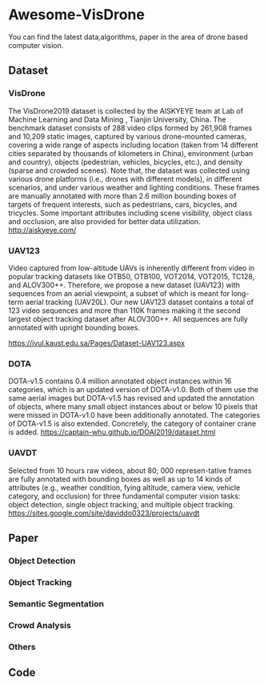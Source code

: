 # Awesome-VisDrone
You can find the latest data,algorithms, paper in the area of drone based computer vision. 

## Dataset

### VisDrone
The VisDrone2019 dataset is collected by the AISKYEYE team at Lab of Machine Learning and Data Mining , Tianjin University, China. The benchmark dataset consists of 288 video clips formed by 261,908 frames and 10,209 static images, captured by various drone-mounted cameras, covering a wide range of aspects including location (taken from 14 different cities separated by thousands of kilometers in China), environment (urban and country), objects (pedestrian, vehicles, bicycles, etc.), and density (sparse and crowded scenes). Note that, the dataset was collected using various drone platforms (i.e., drones with different models), in different scenarios, and under various weather and lighting conditions. These frames are manually annotated with more than 2.6 million bounding boxes of targets of frequent interests, such as pedestrians, cars, bicycles, and tricycles. Some important attributes including scene visibility, object class and occlusion, are also provided for better data utilization.
http://aiskyeye.com/

### UAV123
Video captured from low-altitude UAVs is inherently different from video in popular tracking datasets like OTB50, OTB100, VOT2014, VOT2015, TC128, and ALOV300++. Therefore, we propose a new dataset (UAV123) with sequences from an aerial viewpoint, a subset of which is meant for long-term aerial tracking (UAV20L). Our new UAV123 dataset contains a total of 123 video sequences and more than 110K frames making it the second largest object tracking dataset after ALOV300++. All sequences are fully annotated with upright bounding boxes. 

https://ivul.kaust.edu.sa/Pages/Dataset-UAV123.aspx

### DOTA
DOTA-v1.5 contains 0.4 million annotated object instances within 16 categories, which is an updated version of DOTA-v1.0. Both of them use the same aerial images but DOTA-v1.5 has revised and updated the annotation of objects, where many small object instances about or below 10 pixels that were missed in DOTA-v1.0 have been additionally annotated. The categories of DOTA-v1.5 is also extended. Concretely, the category of container crane is added.
https://captain-whu.github.io/DOAI2019/dataset.html


### UAVDT
Selected from 10 hours raw videos, about 80; 000 represen-tative frames are fully annotated with bounding boxes as well as up to 14 kinds of attributes (e.g., weather condition, fying altitude, camera view, vehicle category, and occlusion) for three fundamental computer vision tasks: object detection, single object tracking, and multiple object tracking. 
https://sites.google.com/site/daviddo0323/projects/uavdt


## Paper 



### Object Detection


### Object Tracking 


### Semantic Segmentation 


### Crowd Analysis 


### Others 



## Code



